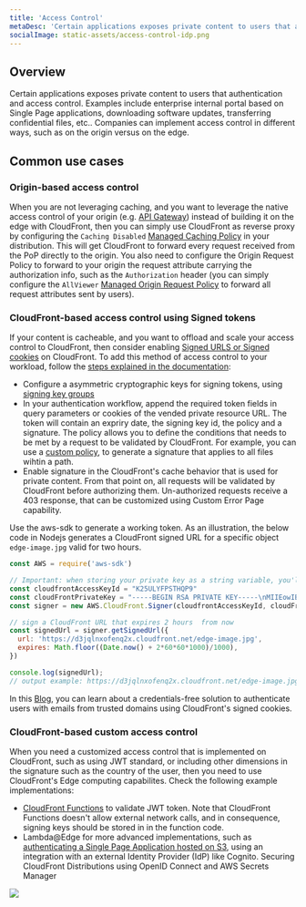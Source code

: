 ```yaml
---
title: 'Access Control'
metaDesc: 'Certain applications exposes private content to users that authentication and access control. '
socialImage: static-assets/access-control-idp.png
---
```

## Overview
Certain applications exposes private content to users that authentication and access control. Examples include enterprise internal portal based on Single Page applications, downloading software updates, transferring confidential files, etc.. Companies can implement access control in different ways, such as on the origin versus on the edge.

## Common use cases

### Origin-based access control
When you are not leveraging caching, and you want to leverage the native access control of your origin (e.g. [API Gateway](https://docs.aws.amazon.com/apigateway/latest/developerguide/apigateway-control-access-to-api.html)) instead of building it on the edge with CloudFront, then you can simply use CloudFront as reverse proxy by configuring the `Caching Disabled` [Managed Caching Policy](https://docs.aws.amazon.com/AmazonCloudFront/latest/DeveloperGuide/using-managed-cache-policies.html#:~:text=Name%3A%20CachingDisabled) in your distribution. This will get CloudFront to forward every request received from the PoP directly to the origin. You also need to configure the Origin Request Policy to forward to your origin the request attribute carrying the authorization info, such as the `Authorization` header (you can simply  configure the `AllViewer` [Managed Origin Request Policy](https://docs.aws.amazon.com/AmazonCloudFront/latest/DeveloperGuide/using-managed-origin-request-policies.html#managed-origin-request-policies-list) to forward all request attributes sent by users). 

### CloudFront-based access control using Signed tokens
If your content is cacheable, and you want to offload and scale your access control to CloudFront, then consider enabling [Signed URLS or Signed cookies](https://docs.aws.amazon.com/AmazonCloudFront/latest/DeveloperGuide/PrivateContent.html) on CloudFront. To add this method of access control to your workload, follow the [steps explained in the documentation](https://docs.aws.amazon.com/AmazonCloudFront/latest/DeveloperGuide/private-content-task-list.html):
* Configure a asymmetric cryptographic keys for signing tokens, using [signing key groups](https://docs.aws.amazon.com/AmazonCloudFront/latest/DeveloperGuide/private-content-trusted-signers.html#choosing-key-groups-or-AWS-accounts)
* In your authentication workflow, append the required token fields in query parameters or cookies of the vended private resource URL. The token will contain an expriry date, the signing key id, the policy and a signature. The policy allows you to define the conditions that needs to be met by a request to be validated by CloudFront. For example, you can use a [custom policy](https://docs.aws.amazon.com/AmazonCloudFront/latest/DeveloperGuide/private-content-creating-signed-url-custom-policy.html), to generate a signature that applies to all files wihtin a path.
* Enable signature in the CloudFront's cache behavior that is used for private content. From that point on, all requests will be validated by CloudFront before authorizing them. Un-authorized requests receive a 403 response, that can be customized using Custom Error Page capability.

Use the aws-sdk to generate a working token. As an illustration, the below code in Nodejs generates a CloudFront signed URL for a specific object `edge-image.jpg` valid for two hours. 

``` javascript
const AWS = require('aws-sdk')

// Important: when storing your private key as a string variable, you'll need to replace all line breaks with \n
const cloudfrontAccessKeyId = "K25ULYFPSTHQP9"
const cloudFrontPrivateKey = "-----BEGIN RSA PRIVATE KEY-----\nMIIEowIBAAKCAQ....2gvvIH\n-----END RSA PRIVATE KEY-----";
const signer = new AWS.CloudFront.Signer(cloudfrontAccessKeyId, cloudFrontPrivateKey)

// sign a CloudFront URL that expires 2 hours  from now
const signedUrl = signer.getSignedUrl({
  url: 'https://d3jqlnxofenq2x.cloudfront.net/edge-image.jpg',
  expires: Math.floor((Date.now() + 2*60*60*1000)/1000), 
})

console.log(signedUrl);
// output example: https://d3jqlnxofenq2x.cloudfront.net/edge-image.jpg?Expires=1660317158&Key-Pair-Id=K25ULYFP9THQP9&Signature=agW2XF9S5AW0YCc6c7pkCwccJmxaIAWFO~uXn9KtOXtz4JTY7eRF07opJiseGXJxzlMeD4V6FUH8I-gOH~Gvafa16RFV9IryxCyzL9mIYt-XbDKMrY0ONzTWUk2x16AKDK27VoUwEPiI9dpPXMp7f4MsrpKA-u6huZCsulh0~aAYN~x25uNoDO-WgZpfkKFeKc910u4PVnEaKLlZlpuJ0hqWUjMVPes9DfA~msToJeyjrVzLi2R8O8LuuYHsAMAHXr7E9qB8tAoDWz24CurCirxc6sB45Zc-oK9JigX0L4~F~F1TE9i39ysmQF4UrOyu0bp7MKGSDBwLE1P2C3gWNw__
```
In this [Blog](https://aws.amazon.com/blogs/networking-and-content-delivery/signed-cookie-based-authentication-with-amazon-cloudfront-and-aws-lambdaedge-part-1-authentication/), you can learn about a credentials-free solution to authenticate users with emails from trusted domains using CloudFront's signed cookies.

### CloudFront-based custom access control 
When you need a customized access control that is implemented on CloudFront, such as using JWT standard, or including other dimensions in the signature such as the country of the user, then you need to use CloudFront's Edge computing capabilites. Check the following example implementations:
* [CloudFront Functions](https://docs.aws.amazon.com/AmazonCloudFront/latest/DeveloperGuide/example-function-validate-token.html) to validate JWT token. Note that  CloudFront Functions doesn't allow external network calls, and in consequence, signing keys should be stored in in the function code.
* Lambda@Edge for more advanced implementations, such as [authenticating a Single Page Application hosted on S3](https://aws.amazon.com/blogs/networking-and-content-delivery/securing-cloudfront-distributions-using-openid-connect-and-aws-secrets-manager/), using an integration with an external Identity Provider (IdP) like Cognito.
Securing CloudFront Distributions using OpenID Connect and AWS Secrets Manager

![](/static-assets/access-control-idp.png) 
